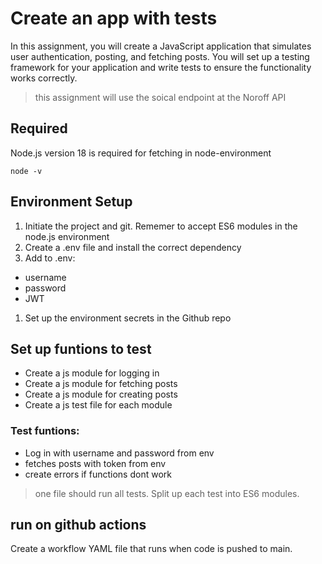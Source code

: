 # Create an app with tests

In this assignment, you will create a JavaScript application that simulates user authentication, posting, and fetching posts. You will set up a testing framework for your application and write tests to ensure the functionality works correctly.

> this assignment will use the soical endpoint at the Noroff API

## Required

Node.js version 18 is required for fetching in node-environment

```
node -v
```

## Environment Setup

1. Initiate the project and git. Rememer to accept ES6 modules in the node.js environment
1. Create a .env file and install the correct dependency
1. Add to .env:

- username
- password
- JWT

1. Set up the environment secrets in the Github repo

## Set up funtions to test

- Create a js module for logging in
- Create a js module for fetching posts
- Create a js module for creating posts
- Create a js test file for each module

### Test funtions:

- Log in with username and password from env
- fetches posts with token from env
- create errors if functions dont work

> one file should run all tests. Split up each test into ES6 modules.

## run on github actions

Create a workflow YAML file that runs when code is pushed to main.
